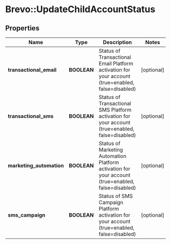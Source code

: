 # Brevo::UpdateChildAccountStatus

## Properties
Name | Type | Description | Notes
------------ | ------------- | ------------- | -------------
**transactional_email** | **BOOLEAN** | Status of Transactional Email Platform activation for your account (true&#x3D;enabled, false&#x3D;disabled) | [optional] 
**transactional_sms** | **BOOLEAN** | Status of Transactional SMS Platform activation for your account (true&#x3D;enabled, false&#x3D;disabled) | [optional] 
**marketing_automation** | **BOOLEAN** | Status of Marketing Automation Platform activation for your account (true&#x3D;enabled, false&#x3D;disabled) | [optional] 
**sms_campaign** | **BOOLEAN** | Status of SMS Campaign Platform activation for your account (true&#x3D;enabled, false&#x3D;disabled) | [optional] 


